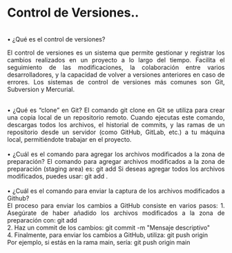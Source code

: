 # Control de Versiones..
<br>
<div style="text-align: justify;">
•  ¿Qué es el control de versiones?

El control de versiones es un sistema que permite gestionar y registrar los cambios realizados en un proyecto a lo largo del tiempo. Facilita el seguimiento de las modificaciones, la colaboración entre varios desarrolladores, y la capacidad de volver a versiones anteriores en caso de errores. Los sistemas de control de versiones más comunes son Git, Subversion y Mercurial.
</div>
<br>
<div style="text-align: justify;">
•  ¿Qué es “clone” en Git?
El comando git clone en Git se utiliza para crear una copia local de un repositorio remoto. Cuando ejecutas este comando, descargas todos los archivos, el historial de commits, y las ramas de un repositorio desde un servidor (como GitHub, GitLab, etc.) a tu máquina local, permitiéndote trabajar en el proyecto.
</div>
<br>
<div style="text-align: justify;">
•  ¿Cuál es el comando para agregar los archivos modificados a la zona de preparación?
El comando para agregar archivos modificados a la zona de preparación (staging area) es:
git add <nombre_del_archivo>
Si deseas agregar todos los archivos modificados, puedes usar:
git add .
</div>
<br>
<div style="text-align: justify;">
•  ¿Cuál es el comando para enviar la captura de los archivos modificados a Github?
<br>
El proceso para enviar los cambios a GitHub consiste en varios pasos:
1.	Asegúrate de haber añadido los archivos modificados a la zona de preparación con:
  git add
<br>
2.	Haz un commit de los cambios:
git commit -m "Mensaje descriptivo"
<br>
4.	Finalmente, para enviar los cambios a GitHub, utiliza:
git push origin <nombre_de_la_rama>
<br>
Por ejemplo, si estás en la rama main, sería:
git push origin main
</div>

